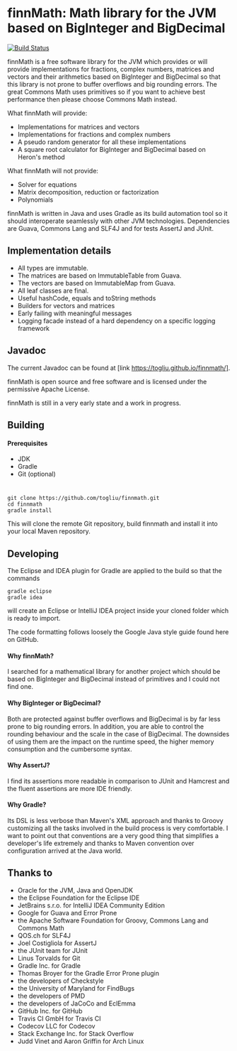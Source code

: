# finnMath: Math library for the JVM based on BigInteger and BigDecimal

[![Build Status](https://travis-ci.org/togliu/finnmath.svg?branch=master)](https://travis-ci.org/togliu/finnmath)

finnMath is a free software library for the JVM which provides or will provide implementations for fractions, 
complex numbers, matrices and vectors and their arithmetics based on BigInteger and BigDecimal so that this 
library is not prone to buffer overflows and big rounding errors. The great Commons Math uses primitives 
so if you want to achieve best performance then please choose Commons Math instead.

What finnMath will provide:
* Implementations for matrices and vectors
* Implementations for fractions and complex numbers
* A pseudo random generator for all these implementations
* A square root calculator for BigInteger and BigDecimal based on Heron's method

What finnMath will not provide:
* Solver for equations
* Matrix decomposition, reduction or factorization
* Polynomials

finnMath is written in Java and uses Gradle as its build automation tool so it should interoperate seamlessly with 
other JVM technologies. Dependencies are Guava, Commons Lang and SLF4J and for tests AssertJ and JUnit.

## Implementation details
* All types are immutable.
* The matrices are based on ImmutableTable from Guava.
* The vectors are based on ImmutableMap from Guava.
* All leaf classes are final.
* Useful hashCode, equals and toString methods
* Builders for vectors and matrices
* Early failing with meaningful messages
* Logging facade instead of a hard dependency on a specific logging framework

## Javadoc
The current Javadoc can be found at [link https://togliu.github.io/finnmath/]. 

finnMath is open source and free software and is licensed under the permissive Apache License.

finnMath is still in a very early state and a work in progress.

## Building

#### Prerequisites
* JDK
* Gradle
* Git (optional)
#
    git clone https://github.com/togliu/finnmath.git
    cd finnmath
    gradle install

This will clone the remote Git repository, build finnmath and install it into your local Maven repository.

## Developing

The Eclipse and IDEA plugin for Gradle are applied to the build so that the commands

    gradle eclipse
    gradle idea

will create an Eclipse or IntelliJ IDEA project inside your cloned folder which is ready to import.

The code formatting follows loosely the Google Java style guide found here on GitHub.    

#### Why finnMath?
I searched for a mathematical library for another project which should be based on BigInteger and BigDecimal instead 
of primitives and I could not find one.

#### Why BigInteger or BigDecimal?
Both are protected against buffer overflows and BigDecimal is by far less prone to big rounding errors. In addition, 
you are able to control the rounding behaviour and the scale in the case of BigDecimal. The downsides of using them 
are the impact on the runtime speed, the higher memory consumption and the cumbersome syntax. 

#### Why AssertJ?
I find its assertions more readable in comparison to JUnit and Hamcrest and the fluent assertions are more IDE 
friendly.

#### Why Gradle?
Its DSL is less verbose than Maven's XML approach and thanks to Groovy customizing all the tasks involved in the 
build process is very comfortable. I want to point out that conventions are a very good thing that simplifies a 
developer's life extremely and thanks to Maven convention over configuration arrived at the Java world.

## Thanks to
* Oracle for the JVM, Java and OpenJDK
* the Eclipse Foundation for the Eclipse IDE
* JetBrains s.r.o. for IntelliJ IDEA Community Edition
* Google for Guava and Error Prone
* the Apache Software Foundation for Groovy, Commons Lang and Commons Math
* QOS.ch for SLF4J 
* Joel Costigliola for AssertJ
* the JUnit team for JUnit
* Linus Torvalds for Git
* Gradle Inc. for Gradle
* Thomas Broyer for the Gradle Error Prone plugin
* the developers of Checkstyle
* the University of Maryland for FindBugs
* the developers of PMD
* the developers of JaCoCo and EclEmma
* GitHub Inc. for GitHub
* Travis CI GmbH for Travis CI
* Codecov LLC for Codecov
* Stack Exchange Inc. for Stack Overflow
* Judd Vinet and Aaron Griffin for Arch Linux

